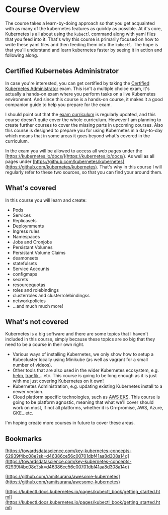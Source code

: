 # Course Overview

The course takes a learn-by-doing approach so that you get acquainted with as many of the kubernetes features as quickly as possible. At it's core, Kubernetes is all about using the  `kubectl` command along with yaml files that you feed into it. That's why this course is primarily focused on how to write these yaml files and then feeding them into the `kubectl`. The hope is that you'll understand and learn kubernetes faster by seeing it in action and following along.

## Certified Kubernetes Administrator

In case you're interested, you can get certified by taking the [Certified Kubernetes Administrator](https://www.cncf.io/certification/cka/) exam. This isn't a multiple choice exam, it's actually a hands-on exam where you perform tasks on a live Kubernetes environment. And since this course is a hands-on course, it makes it a good companion guide to help you prepare for the exam.

I should point out that the [exam curriculum](https://github.com/cncf/curriculum) is regularly updated, and this course doesn't quite cover the whole curriculum. However I am planning to create further courses to cover the missing parts in upcoming courses. Also this course is designed to prepare you for using Kubernetes in a day-to-day which means that in some areas it goes beyond what's covered in the curriculum.

In the exam you will be allowed to access all web pages under the [https://kubernetes.io/docs/](https://kubernetes.io/docs/). As well as all pages under [https://github.com/kubernetes/kubernetes](https://github.com/kubernetes/kubernetes). That's why in this course I will regularly refer to these two sources, so that you can find your around them.

## What's covered

In this course you will learn and create:

- Pods
- Services
- Replicasets
- Deploymments
- Ingress rules
- Namespaces
- Jobs and Cronjobs
- Persistant Volumes
- Persistant Volume Claims
- deamonsets
- statefulsets
- Service Accounts
- configmaps
- secrets
- resourcequotas
- roles and rolebindings
- clusterroles and clusterrolebindingss
- networkpolicies
- ...and much much more!


## What's not covered

Kubernetes is a big software and there are some topics that I haven't included in this course, simply because these topics are so big that they need to be a course in their own right. 

- Various ways of installing Kubernetes, we only show how to setup a Kubecluster locally using Minikube (as well as vagrant for a small number of videos).
- Other tools that are also used in the wider Kubernetes ecosystem, e.g. [helm](https://helm.sh/), [traefik](https://traefik.io/),...etc. This course is going to be long enough as it is just with me just covering Kubernetes on it own!
- Kubernetes Administration, e.g. updating existing Kubernetes install to a newer version.
- Cloud platform specific technologies, such as [AWS EKS](https://aws.amazon.com/eks/). This course is going to be platform agnostic, meaning that what we'll cover should work on most, if not all platforms, whether it is On-promise, AWS, Azure, GKE...etc.

I'm hoping create more courses in future to cover these areas.


## Bookmarks

[https://towardsdatascience.com/key-kubernetes-concepts-62939f4bc08e?sk=d46386ce56c00701dbf41aa8d308a14d](https://towardsdatascience.com/key-kubernetes-concepts-62939f4bc08e?sk=d46386ce56c00701dbf41aa8d308a14d)

[https://github.com/ramitsurana/awesome-kubernetes](https://github.com/ramitsurana/awesome-kubernetes)

[https://kubectl.docs.kubernetes.io/pages/kubectl_book/getting_started.html](https://kubectl.docs.kubernetes.io/pages/kubectl_book/getting_started.html)